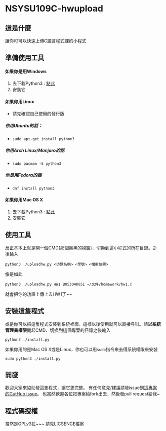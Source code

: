 # NSYSU109C-hwupload

## 這是什麼
讓你可可以快速上傳C語言程式課的小程式

## 準備使用工具
#### 如果你是用Windows
  1. 去下載Python3 : [點此](https://www.python.org/ftp/python/3.5.2/python-3.5.2.exe)
  2. 安裝它

#### 如果你用Linux
   * 請先確認自己使用的發行版
##### **你用Ubuntu的話：**
   * ```sudo apt-get install python3```
##### **你用Arch Linux/Manjaro的話**
   * ```sudo pacman -S python3```
##### 你是用Fedora的話
   * ```dnf install python3```

#### 如果你用Mac OS X
  1. 去下載Python3 : [點此](https://www.python.org/ftp/python/3.5.2/python-3.5.2-macosx10.6.pkg)
  2. 安裝它

## 使用工具
反正基本上就是開一個CMD(那個黑黑的視窗)，切換到這小程式的所在目錄。之後輸入
```
python3 ./uploadhw.py <功課名稱> <學號> <檔案位置>
```

像是如此
```
python3 ./uploadhw.py HW1 B053040051 ~/文件/homework/hw1.c
```
就會把你的功課上傳上去HW1了~~

## 安裝這隻程式
或是你可以把這隻程式安裝到系統裡面，這樣以後使用就可以直接呼叫。請**以系統管理員權限**開起CMD、切換到這個專案的目錄之後輸入
```
python3 ./install.py
```

如果你用的是Mac OS X或是Linux，你也可以用`sudo`指令來去得系統權限來安裝
```
sudo python3 ./install.py
```

## 開發
歡迎大家來協助發這隻程式，讓它更完整。
有任何意見/建議請發issue到[這專案的GutHub issue](https://github.com/marty1885/NSYSU109C-hwupload/issues)。
也當然歡迎各位把專案給fork出去，然後發pull request給我~

## 程式碼授權
當然是GPLv3拉~~~
請見LICSENCE檔案
